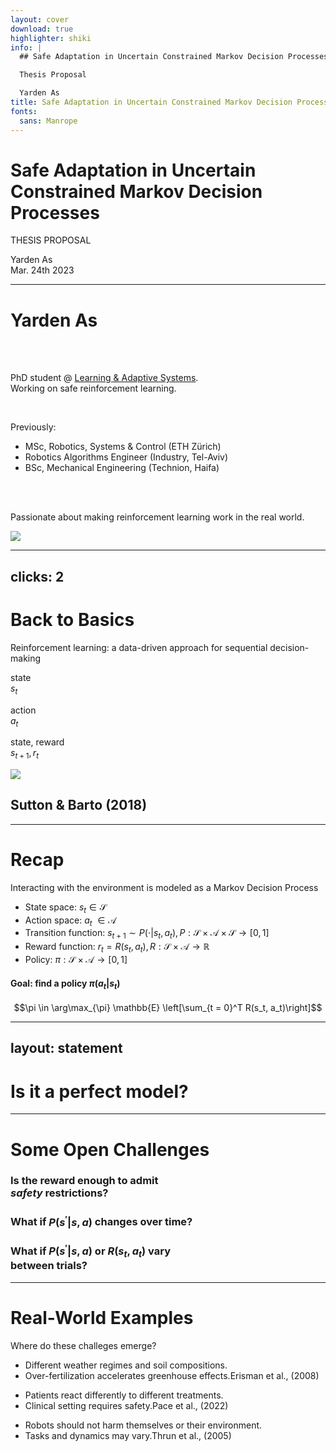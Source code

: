 ```yaml
---
layout: cover
download: true
highlighter: shiki
info: |
  ## Safe Adaptation in Uncertain Constrained Markov Decision Processes

  Thesis Proposal

  Yarden As
title: Safe Adaptation in Uncertain Constrained Markov Decision Processes
fonts:
  sans: Manrope
---
```


# Safe Adaptation in Uncertain Constrained Markov Decision Processes
THESIS PROPOSAL

<div class="text-sm tracking-widest">
Yarden As
</div>

<div class="abs-bl mx-14 my-12 flex">
  <div class="ml-3 flex flex-col text-left">
    <div class="text-sm opacity-50">Mar. 24th 2023</div>
  </div>
</div>


---

# Yarden As
<style>
p, ul {
  @apply font-mono;
}
</style>

<br>
<br> 

PhD student @ <a href="https://las.inf.ethz.ch/" target="_blank">Learning & Adaptive Systems</a>.<br>
Working on safe reinforcement learning.

<br>


Previously:

- MSc, Robotics, Systems & Control (ETH Zürich)
- Robotics Algorithms Engineer (Industry, Tel-Aviv)
- BSc, Mechanical Engineering (Technion, Haifa)

<br>
<br>

Passionate about making reinforcement learning work in the real world.

<img src="https://media.licdn.com/dms/image/D4D03AQHADuIJ4YvLbQ/profile-displayphoto-shrink_800_800/0/1667507229540?e=1684368000&v=beta&t=-hHzEeHHFcwlHyQw50OKa3uvhJCEyvmPmnljMTdgRtY" class="rounded-full w-40 abs-tr mt-16 mr-12"/>


---
clicks: 2
---

# Back to Basics
Reinforcement learning: a data-driven approach for sequential decision-making

<div class="relative bottom-10">

<div v-click-hide="2" class="absolute ml-58 mt-40 text-right">

state
<br>
$s_{t}$

</div>

<div v-click="1" class="absolute ml-147 mt-40 text-left">

action
<br>
$a_{t}$

</div>

<div v-click="2" class="absolute ml-42 mt-40 text-right">

state, reward
<br>
$s_{t + 1}, r_{t}$

</div>

<img src="/rl-loop.svg" class="absolute">

<div class="absolute right-30 top-65">

## <Reference link="http://incompleteideas.net/book/RLbook2020.pdf">Sutton & Barto (2018)</Reference>

</div>

</div>


---

# Recap
Interacting with the environment is modeled as a Markov Decision Process

* State space: $s_t \in \mathcal{S}$
* Action space: $a_t \ \in \mathcal{A}$
* Transition function: $s_{t + 1} \sim P(\cdot | s_t, a_t), P: \mathcal{S} \times \mathcal{A} \times \mathcal{S} \rightarrow [0, 1]$
* Reward function: $r_t = R(s_t, a_t), R: \mathcal{S} \times \mathcal{A} \rightarrow \mathbb{R}$
* Policy: $\pi: \mathcal{S} \times \mathcal{A} \rightarrow [0, 1]$

<div v-click class="container mt-10 text-blue-gray-900 opacity-90">

#### Goal: find a policy $\pi(a_t | s_t)$
$$\pi \in \arg\max_{\pi} \mathbb{E} \left[\sum_{t = 0}^T R(s_t, a_t)\right]$$

</div>


---
layout: statement
---

# Is it a perfect model?


---

# Some Open Challenges


<v-clicks>
<div class="absolute -bottom-40 -left-25">
<IdeaCircle color="bg-violet-50"><h3 class="absolute top-50 left-10 w-140">Is the reward enough to admit<br><em>safety</em> restrictions?</h3></IdeaCircle>
</div>

<div class="absolute -bottom-65 left-110">
<IdeaCircle color="bg-emerald-50"><h3 class="absolute top-2/5 left-6 w-140">

What if $P(s^\prime | s, a)$ changes over time? 

</h3></IdeaCircle>
</div>

<div class="absolute bottom-35 left-125">
<IdeaCircle color="bg-blue-gray-50"><h3 class="absolute top-80 -left-8 w-140">

What if $P(s^\prime | s, a)$ or $R(s_t, a_t)$ vary <br> between trials?

</h3></IdeaCircle>
</div>
</v-clicks>


---

# Real-World Examples
Where do these challeges emerge?

<div class="grid grid-cols-3">
<v-clicks>
<div>
  <RoundedImage image="https://source.unsplash.com/HeqXGxnsnX4/640*960" title="Agriculture & Sustainability">

  * Different weather regimes and soil compositions.
  * Over-fertilization accelerates greenhouse effects.<Reference link="https://www.nature.com/articles/ngeo325">Erisman et al., (2008)</Reference>

  
  </RoundedImage>
  </div>
  <div>
  <RoundedImage image="https://source.unsplash.com/cUmFjDhiTfc" title="Medical Applications">
  
  * Patients react differently to different treatments.
  * Clinical setting requires safety.<Reference link="https://arxiv.org/abs/2203.08057">Pace et al., (2022)</Reference>

  </RoundedImage>
  </div>
    <div>
  <RoundedImage image="https://roboticsandautomationnews.com/wp-content/uploads/2021/03/basf-autonomous-robot-anymal-0.png" title="Robotics">
  
  * Robots should not harm themselves or their environment.
  * Tasks and dynamics may vary.<Reference link="">Thrun et al., (2005)</Reference>

  </RoundedImage>
  </div>
</v-clicks>
</div>
